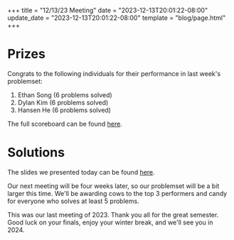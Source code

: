 +++
title = "12/13/23 Meeting"
date = "2023-12-13T20:01:22-08:00"
update_date = "2023-12-13T20:01:22-08:00"
template = "blog/page.html"
+++

# Prizes

Congrats to the following individuals for their performance in last week's problemset:
1. Ethan Song (6 problems solved)
2. Dylan Kim (6 problems solved)
3. Hansen He (6 problems solved)

The full scoreboard can be found [here](https://codeforces.com/group/56LvjuJGwY/contest/491297/standings/groupmates/true).

# Solutions

The slides we presented today can be found [here](https://docs.google.com/presentation/d/1n7EXY-uAJUsC0SwaRrPLTd7grcw5TY6ZtRHZztlVh5U/edit?usp=sharing).

Our next meeting will be four weeks later, so our problemset will be a bit larger this time.
We'll be awarding cows to the top 3 performers and candy for everyone who solves at least 5 problems.

This was our last meeting of 2023. Thank you all for the great semester. Good luck on your finals, enjoy your winter break, and we'll see you in 2024.

